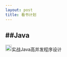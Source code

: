 ```yaml
---
layout: post
title: 看书计划
---
```


##Java
------
<img src="http://7xqyb5.com1.z0.glb.clouddn.com/Java%E9%AB%98%E5%B9%B6%E5%8F%91%E7%A8%8B%E5%BA%8F%E8%AE%BE%E8%AE%A1.jpg" alt="Drawing" style="width: 20px;"/>实战Java高并发程序设计

